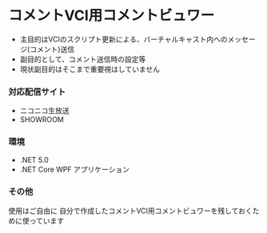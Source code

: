 # コメントVCI用コメントビュワー
* 主目的はVCIのスクリプト更新による、バーチャルキャスト内へのメッセージ(コメント)送信
* 副目的として、コメント送信時の設定等
* 現状副目的はそこまで重要視はしていません


### 対応配信サイト
* ニコニコ生放送
* SHOWROOM

### 環境
* .NET 5.0
* .NET Core WPF アプリケーション

### その他
使用はご自由に
自分で作成したコメントVCI用コメントビュワーを残しておくために使っています

